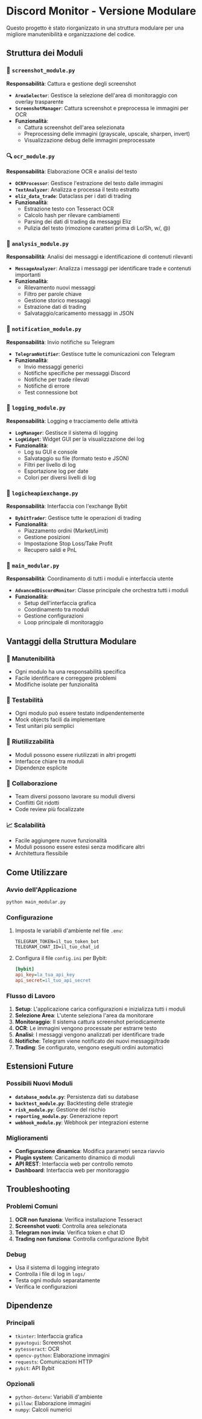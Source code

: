 # Discord Monitor - Versione Modulare

Questo progetto è stato riorganizzato in una struttura modulare per una migliore manutenibilità e organizzazione del codice.

## Struttura dei Moduli

### 📸 `screenshot_module.py`
**Responsabilità**: Cattura e gestione degli screenshot
- **`AreaSelector`**: Gestisce la selezione dell'area di monitoraggio con overlay trasparente
- **`ScreenshotManager`**: Cattura screenshot e preprocessa le immagini per OCR
- **Funzionalità**:
  - Cattura screenshot dell'area selezionata
  - Preprocessing delle immagini (grayscale, upscale, sharpen, invert)
  - Visualizzazione debug delle immagini preprocessate

### 🔍 `ocr_module.py`
**Responsabilità**: Elaborazione OCR e analisi del testo
- **`OCRProcessor`**: Gestisce l'estrazione del testo dalle immagini
- **`TextAnalyzer`**: Analizza e processa il testo estratto
- **`eliz_data_trade`**: Dataclass per i dati di trading
- **Funzionalità**:
  - Estrazione testo con Tesseract OCR
  - Calcolo hash per rilevare cambiamenti
  - Parsing dei dati di trading da messaggi Eliz
  - Pulizia del testo (rimozione caratteri prima di Lo/Sh, w/, @)

### 🧠 `analysis_module.py`
**Responsabilità**: Analisi dei messaggi e identificazione di contenuti rilevanti
- **`MessageAnalyzer`**: Analizza i messaggi per identificare trade e contenuti importanti
- **Funzionalità**:
  - Rilevamento nuovi messaggi
  - Filtro per parole chiave
  - Gestione storico messaggi
  - Estrazione dati di trading
  - Salvataggio/caricamento messaggi in JSON

### 📱 `notification_module.py`
**Responsabilità**: Invio notifiche su Telegram
- **`TelegramNotifier`**: Gestisce tutte le comunicazioni con Telegram
- **Funzionalità**:
  - Invio messaggi generici
  - Notifiche specifiche per messaggi Discord
  - Notifiche per trade rilevati
  - Notifiche di errore
  - Test connessione bot

### 📝 `logging_module.py`
**Responsabilità**: Logging e tracciamento delle attività
- **`LogManager`**: Gestisce il sistema di logging
- **`LogWidget`**: Widget GUI per la visualizzazione dei log
- **Funzionalità**:
  - Log su GUI e console
  - Salvataggio su file (formato testo e JSON)
  - Filtri per livello di log
  - Esportazione log per date
  - Colori per diversi livelli di log

### 🏦 `logicheapiexchange.py`
**Responsabilità**: Interfaccia con l'exchange Bybit
- **`BybitTrader`**: Gestisce tutte le operazioni di trading
- **Funzionalità**:
  - Piazzamento ordini (Market/Limit)
  - Gestione posizioni
  - Impostazione Stop Loss/Take Profit
  - Recupero saldi e PnL

### 🎯 `main_modular.py`
**Responsabilità**: Coordinamento di tutti i moduli e interfaccia utente
- **`AdvancedDiscordMonitor`**: Classe principale che orchestra tutti i moduli
- **Funzionalità**:
  - Setup dell'interfaccia grafica
  - Coordinamento tra moduli
  - Gestione configurazioni
  - Loop principale di monitoraggio

## Vantaggi della Struttura Modulare

### 🔧 **Manutenibilità**
- Ogni modulo ha una responsabilità specifica
- Facile identificare e correggere problemi
- Modifiche isolate per funzionalità

### 🧪 **Testabilità**
- Ogni modulo può essere testato indipendentemente
- Mock objects facili da implementare
- Test unitari più semplici

### 🔄 **Riutilizzabilità**
- Moduli possono essere riutilizzati in altri progetti
- Interfacce chiare tra moduli
- Dipendenze esplicite

### 👥 **Collaborazione**
- Team diversi possono lavorare su moduli diversi
- Conflitti Git ridotti
- Code review più focalizzate

### 📈 **Scalabilità**
- Facile aggiungere nuove funzionalità
- Moduli possono essere estesi senza modificare altri
- Architettura flessibile

## Come Utilizzare

### Avvio dell'Applicazione
```bash
python main_modular.py
```

### Configurazione
1. Imposta le variabili d'ambiente nel file `.env`:
   ```
   TELEGRAM_TOKEN=il_tuo_token_bot
   TELEGRAM_CHAT_ID=il_tuo_chat_id
   ```

2. Configura il file `config.ini` per Bybit:
   ```ini
   [bybit]
   api_key=la_tua_api_key
   api_secret=il_tuo_api_secret
   ```

### Flusso di Lavoro
1. **Setup**: L'applicazione carica configurazioni e inizializza tutti i moduli
2. **Selezione Area**: L'utente seleziona l'area da monitorare
3. **Monitoraggio**: Il sistema cattura screenshot periodicamente
4. **OCR**: Le immagini vengono processate per estrarre testo
5. **Analisi**: I messaggi vengono analizzati per identificare trade
6. **Notifiche**: Telegram viene notificato dei nuovi messaggi/trade
7. **Trading**: Se configurato, vengono eseguiti ordini automatici

## Estensioni Future

### Possibili Nuovi Moduli
- **`database_module.py`**: Persistenza dati su database
- **`backtest_module.py`**: Backtesting delle strategie
- **`risk_module.py`**: Gestione del rischio
- **`reporting_module.py`**: Generazione report
- **`webhook_module.py`**: Webhook per integrazioni esterne

### Miglioramenti
- **Configurazione dinamica**: Modifica parametri senza riavvio
- **Plugin system**: Caricamento dinamico di moduli
- **API REST**: Interfaccia web per controllo remoto
- **Dashboard**: Interfaccia web per monitoraggio

## Troubleshooting

### Problemi Comuni
1. **OCR non funziona**: Verifica installazione Tesseract
2. **Screenshot vuoti**: Controlla area selezionata
3. **Telegram non invia**: Verifica token e chat ID
4. **Trading non funziona**: Controlla configurazione Bybit

### Debug
- Usa il sistema di logging integrato
- Controlla i file di log in `logs/`
- Testa ogni modulo separatamente
- Verifica le configurazioni

## Dipendenze

### Principali
- `tkinter`: Interfaccia grafica
- `pyautogui`: Screenshot
- `pytesseract`: OCR
- `opencv-python`: Elaborazione immagini
- `requests`: Comunicazioni HTTP
- `pybit`: API Bybit

### Opzionali
- `python-dotenv`: Variabili d'ambiente
- `pillow`: Elaborazione immagini
- `numpy`: Calcoli numerici 